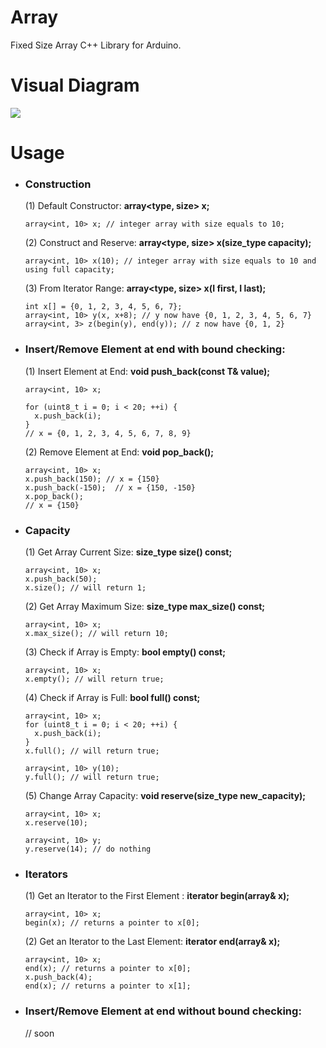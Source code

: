 Array
=====

Fixed Size Array C++ Library for Arduino.

Visual Diagram
=====
![](https://raw.githubusercontent.com/rodolfo-picoreti/array/master/array.png)

Usage
=====

- ### Construction

  (1) Default Constructor:   **array\<type, size> x;**
 
      array<int, 10> x; // integer array with size equals to 10;

  (2) Construct and Reserve:  **array\<type, size> x(size_type capacity);**
 
      array<int, 10> x(10); // integer array with size equals to 10 and using full capacity;

  (3) From Iterator Range:   **array\<type, size> x(I first, I last);**
  
      int x[] = {0, 1, 2, 3, 4, 5, 6, 7};
      array<int, 10> y(x, x+8); // y now have {0, 1, 2, 3, 4, 5, 6, 7}
      array<int, 3> z(begin(y), end(y)); // z now have {0, 1, 2}
      

- ### Insert/Remove Element at end with bound checking:

  (1) Insert Element at End:   **void push_back(const T& value);**
  
      array<int, 10> x;
      
      for (uint8_t i = 0; i < 20; ++i) {
        x.push_back(i);
      }
      // x = {0, 1, 2, 3, 4, 5, 6, 7, 8, 9}

  (2) Remove Element at End:   **void pop_back();**
  
      array<int, 10> x;
      x.push_back(150); // x = {150}
      x.push_back(-150);  // x = {150, -150}
      x.pop_back();
      // x = {150}
      

- ### Capacity

  (1) Get Array Current Size:    **size_type size() const;**
      
      array<int, 10> x;
      x.push_back(50); 
      x.size(); // will return 1;
  
  (2) Get Array Maximum Size:    **size_type max_size() const;**
      
      array<int, 10> x;
      x.max_size(); // will return 10;
      
  (3) Check if Array is Empty:    **bool empty() const;**
      
      array<int, 10> x;
      x.empty(); // will return true;
  
  (4) Check if Array is Full:    **bool full() const;**
      
      array<int, 10> x;
      for (uint8_t i = 0; i < 20; ++i) {
        x.push_back(i);
      }
      x.full(); // will return true;

      array<int, 10> y(10);
      y.full(); // will return true;

  (5) Change Array Capacity: **void reserve(size_type new_capacity);**

      array<int, 10> x;
      x.reserve(10);

      array<int, 10> y;
      y.reserve(14); // do nothing 

- ### Iterators

  (1) Get an Iterator to the First Element :    **iterator begin(array& x);**

      array<int, 10> x; 
      begin(x); // returns a pointer to x[0];
      
  (2) Get an Iterator to the Last Element:    **iterator end(array& x);**

      array<int, 10> x; 
      end(x); // returns a pointer to x[0];
      x.push_back(4);
      end(x); // returns a pointer to x[1];
            
- ### Insert/Remove Element at end without bound checking:

  // soon